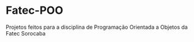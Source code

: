# Fatec-POO

Projetos feitos para a disciplina de Programação Orientada a Objetos da Fatec Sorocaba
